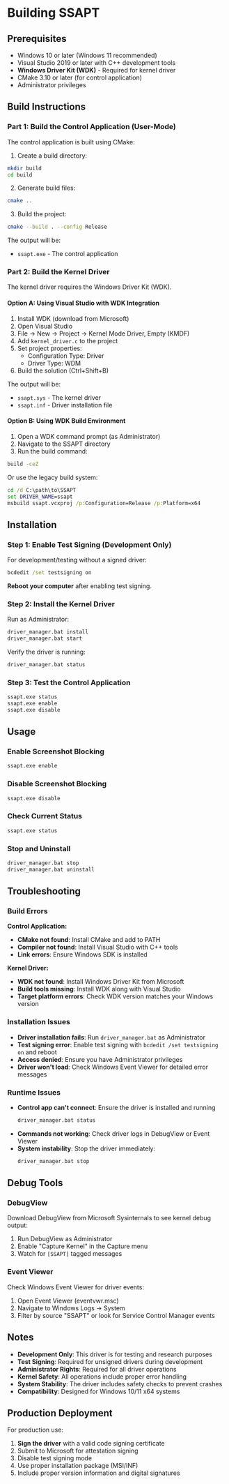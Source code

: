 # Building SSAPT

## Prerequisites

- Windows 10 or later (Windows 11 recommended)
- Visual Studio 2019 or later with C++ development tools
- **Windows Driver Kit (WDK)** - Required for kernel driver
- CMake 3.10 or later (for control application)
- Administrator privileges

## Build Instructions

### Part 1: Build the Control Application (User-Mode)

The control application is built using CMake:

1. Create a build directory:
```bash
mkdir build
cd build
```

2. Generate build files:
```bash
cmake ..
```

3. Build the project:
```bash
cmake --build . --config Release
```

The output will be:
- `ssapt.exe` - The control application

### Part 2: Build the Kernel Driver

The kernel driver requires the Windows Driver Kit (WDK).

#### Option A: Using Visual Studio with WDK Integration

1. Install WDK (download from Microsoft)
2. Open Visual Studio
3. File → New → Project → Kernel Mode Driver, Empty (KMDF)
4. Add `kernel_driver.c` to the project
5. Set project properties:
   - Configuration Type: Driver
   - Driver Type: WDM
6. Build the solution (Ctrl+Shift+B)

The output will be:
- `ssapt.sys` - The kernel driver
- `ssapt.inf` - Driver installation file

#### Option B: Using WDK Build Environment

1. Open a WDK command prompt (as Administrator)
2. Navigate to the SSAPT directory
3. Run the build command:
```cmd
build -ceZ
```

Or use the legacy build system:
```cmd
cd /d C:\path\to\SSAPT
set DRIVER_NAME=ssapt
msbuild ssapt.vcxproj /p:Configuration=Release /p:Platform=x64
```

## Installation

### Step 1: Enable Test Signing (Development Only)

For development/testing without a signed driver:

```cmd
bcdedit /set testsigning on
```

**Reboot your computer** after enabling test signing.

### Step 2: Install the Kernel Driver

Run as Administrator:

```cmd
driver_manager.bat install
driver_manager.bat start
```

Verify the driver is running:
```cmd
driver_manager.bat status
```

### Step 3: Test the Control Application

```cmd
ssapt.exe status
ssapt.exe enable
ssapt.exe disable
```

## Usage

### Enable Screenshot Blocking

```cmd
ssapt.exe enable
```

### Disable Screenshot Blocking

```cmd
ssapt.exe disable
```

### Check Current Status

```cmd
ssapt.exe status
```

### Stop and Uninstall

```cmd
driver_manager.bat stop
driver_manager.bat uninstall
```

## Troubleshooting

### Build Errors

**Control Application:**
- **CMake not found**: Install CMake and add to PATH
- **Compiler not found**: Install Visual Studio with C++ tools
- **Link errors**: Ensure Windows SDK is installed

**Kernel Driver:**
- **WDK not found**: Install Windows Driver Kit from Microsoft
- **Build tools missing**: Install WDK along with Visual Studio
- **Target platform errors**: Check WDK version matches your Windows version

### Installation Issues

- **Driver installation fails**: Run `driver_manager.bat` as Administrator
- **Test signing error**: Enable test signing with `bcdedit /set testsigning on` and reboot
- **Access denied**: Ensure you have Administrator privileges
- **Driver won't load**: Check Windows Event Viewer for detailed error messages

### Runtime Issues

- **Control app can't connect**: Ensure the driver is installed and running
  ```cmd
  driver_manager.bat status
  ```
- **Commands not working**: Check driver logs in DebugView or Event Viewer
- **System instability**: Stop the driver immediately:
  ```cmd
  driver_manager.bat stop
  ```

## Debug Tools

### DebugView

Download DebugView from Microsoft Sysinternals to see kernel debug output:

1. Run DebugView as Administrator
2. Enable "Capture Kernel" in the Capture menu
3. Watch for `[SSAPT]` tagged messages

### Event Viewer

Check Windows Event Viewer for driver events:
1. Open Event Viewer (eventvwr.msc)
2. Navigate to Windows Logs → System
3. Filter by source "SSAPT" or look for Service Control Manager events

## Notes

- **Development Only**: This driver is for testing and research purposes
- **Test Signing**: Required for unsigned drivers during development
- **Administrator Rights**: Required for all driver operations
- **Kernel Safety**: All operations include proper error handling
- **System Stability**: The driver includes safety checks to prevent crashes
- **Compatibility**: Designed for Windows 10/11 x64 systems

## Production Deployment

For production use:

1. **Sign the driver** with a valid code signing certificate
2. Submit to Microsoft for attestation signing
3. Disable test signing mode
4. Use proper installation package (MSI/INF)
5. Include proper version information and digital signatures
